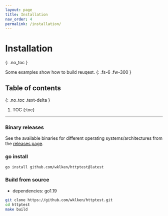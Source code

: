 ```yaml
---
layout: page
title: Installation
nav_order: 4
permalink: /installation/
---
```


# Installation
{: .no_toc }

Some examples show how to build reuqest.
{: .fs-6 .fw-300 }

## Table of contents
{: .no_toc .text-delta }

1. TOC
{:toc}

---


### Binary releases

See the available binaries for different operating systems/architectures from the [releases page](https://github.com/wklken/httptest/releases).

### go install

```bash
go install github.com/wklken/httptest@latest
```

### Build from source

- dependencies: go1.19

```bash
git clone https://github.com/wklken/httptest.git
cd httptest
make build
```